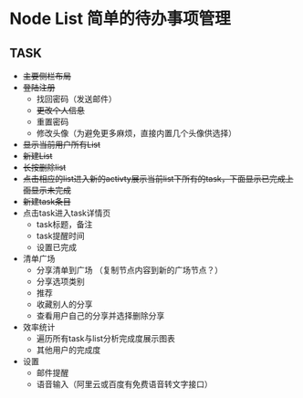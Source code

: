 # Node List 简单的待办事项管理
## TASK
- ~~主要侧栏布局~~
- ~~登陆注册~~
    - 找回密码（发送邮件）
    - ~~更改个人信息~~
    - 重置密码
    - 修改头像（为避免更多麻烦，直接内置几个头像供选择）
- ~~显示当前用户所有List~~
- ~~新建List~~
- ~~长按删除list~~
- ~~点击相应的list进入新的activty展示当前list下所有的task，下面显示已完成上面显示未完成~~
- ~~新建task条目~~
- 点击task进入task详情页
    - task标题，备注
    - task提醒时间
    - 设置已完成
- 清单广场
    - 分享清单到广场 （复制节点内容到新的广场节点？）
    - 分享选项类别
    - 推荐
    - 收藏别人的分享
    - 查看用户自己的分享并选择删除分享
- 效率统计
    - 遍历所有task与list分析完成度展示图表
    - 其他用户的完成度
- 设置
    - 邮件提醒
    - 语音输入（阿里云或百度有免费语音转文字接口）
